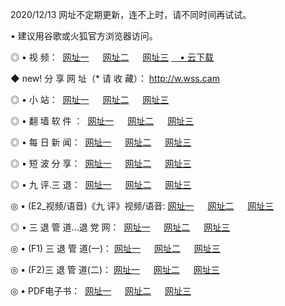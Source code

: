 <p>2020/12/13 网址不定期更新，连不上时，请不同时间再试试。
<p>• 建议用谷歌或火狐官方浏览器访问。
<p>◎ • 视 频： 
<a href="http://pcr.wemusiclabel.com/" target="_blank">网址一</a> 　 
<a href="http://acm.wemusiclabel.com/" target="_blank">网址二</a> 　 
<a href="http://acm.wemusiclabel.com/b.html" target="_blank">网址三</a>
<a href="https://yadi.sk/d/d0sUeAOpal3njw" target="_blank">　• 云下载 </a></p>
<p>◆ new! 分 享 网 址（* 请 收 藏）： <a href="http://gew.wemusiclabel.com/a.html">http://w.wss.cam</a></p>

<p>◎ • 小 站：  
<a href="http://pcr.wemusiclabel.com/f.html" target="_blank">网址一</a> 　 
<a href="http://acm.wemusiclabel.com/h.html" target="_blank">网址二</a> 　 
<a href="http://acm.wemusiclabel.com/k/" target="_blank">网址三</a></p>
<p>◎ • 翻 墙 软 件 ：  
<a href="http://pcr.wemusiclabel.com/ff/" target="_blank">网址一</a> 　 
<a href="http://acm.wemusiclabel.com/s/read/a1_nd.html" target="_blank">网址二</a> 　 
<a href="http://acm.wemusiclabel.com/ff/index.html" target="_blank">网址三</a></p>
<p>◎ • 每 日 新 闻：  
<a href="http://pcr.wemusiclabel.com/day/" target="_blank">网址一</a> 　 
<a href="http://acm.wemusiclabel.com/day/" target="_blank">网址二</a> 　 
<a href="http://acm.wemusiclabel.com/day/index.html" target="_blank">网址三</a></p>
<p>◎ • 短 波 分 享：  
<a href="http://pcr.wemusiclabel.com/h/" target="_blank">网址一</a> 　 
<a href="http://acm.wemusiclabel.com/h/" target="_blank">网址二</a> 　 
<a href="http://acm.wemusiclabel.com/h/index.html" target="_blank">网址三</a></p>
<p>◎ • 九 评.三 退：  
<a href="http://pcr.wemusiclabel.com/t/" target="_blank">网址一</a> 　 
<a href="http://acm.wemusiclabel.com/v2/index.html" target="_blank">网址二</a> 　 
<a href="http://acm.wemusiclabel.com/tt/index.html" target="_blank">网址三</a> 　</p>
<p>◎ • (E2_视频/语音)《九 评》视频/语音: 
<a href="http://acm.wemusiclabel.com/7738.html" target="_blank">网址一</a> 　 
<a href="http://acm.wemusiclabel.com/7614.html" target="_blank">网址二</a> 　 
<a href="http://acm.wemusiclabel.com/7633.html" target="_blank">网址三</a></p>
<p>◎ • 三 退 管 道...退 党 网：  
<a href="http://pcr.wemusiclabel.com/go/td1.html" target="_blank">网址一</a> 　 
<a href="http://acm.wemusiclabel.com/go/td2.html" target="_blank">网址二</a> 　 
<a href="http://acm.wemusiclabel.com/go/td3.html" target="_blank">网址三</a></p>
<p>◎ • (F1) 三 退 管 道(一)： 
<a href="http://pcr.wemusiclabel.com/dd/" target="_blank">网址一</a> 　 
<a href="http://acm.wemusiclabel.com/s/read/a1_tdx.html" target="_blank">网址二</a> 　 
<a href="http://acm.wemusiclabel.com/dd/" target="_blank">网址三</a></p>
<p>◎ • (F2)三 退 管 道(二)： 
<a href="http://acm.wemusiclabel.com/d/" target="_blank">网址一</a> 　 
<a href="http://pcr.wemusiclabel.com/d/index.html" target="_blank">网址二</a> 　 
<a href="http://acm.wemusiclabel.com/d/" target="_blank">网址三</a></p>
<p>◎ • PDF电子书：  
<a href="http://pcr.wemusiclabel.com/p/" target="_blank">网址一</a> 　 
<a href="http://acm.wemusiclabel.com/p/index.html" target="_blank">网址二</a> 　 
<a href="http://acm.wemusiclabel.com/p/" target="_blank">网址三</a></p>
